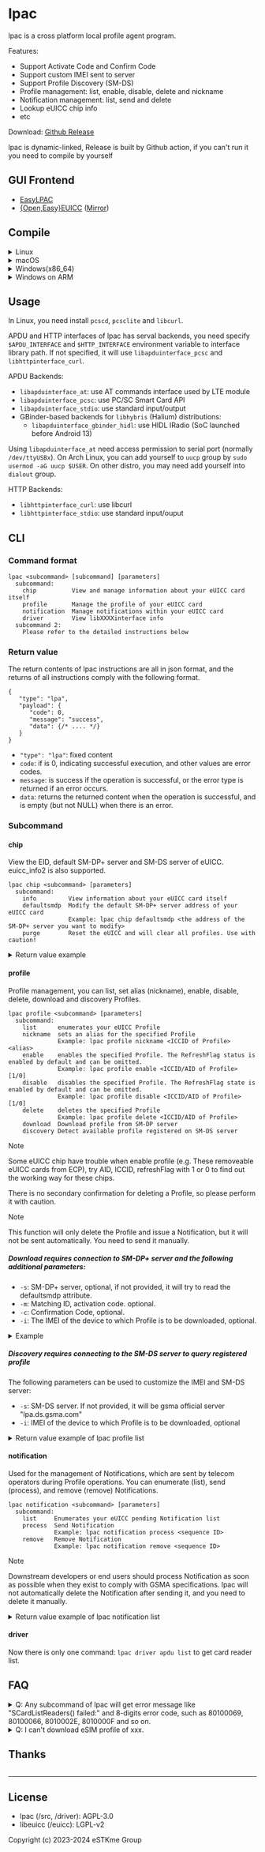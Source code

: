 # lpac

lpac is a cross platform local profile agent program.

Features:

- Support Activate Code and Confirm Code
- Support custom IMEI sent to server
- Support Profile Discovery (SM-DS)
- Profile management: list, enable, disable, delete and nickname
- Notification management: list, send and delete
- Lookup eUICC chip info
- etc

Download:
[Github Release](https://github.com/estkme-group/lpac/releases/latest)

lpac is dynamic-linked, Release is built by Github action, if you can't run it you need to compile by yourself

## GUI Frontend

- [EasyLPAC](https://github.com/creamlike1024/EasyLPAC)
- [{Open,Easy}EUICC](https://gitea.angry.im/PeterCxy/OpenEUICC) ([Mirror](https://github.com/estkme-group/openeuicc))

## Compile

<details>
<summary>Linux</summary>

- Debian/Ubuntu

```bash
sudo apt install build-essential cmake git g++ libpcsclite-dev libcurl4-openssl-dev
git clone --depth=1 https://github.com/estkme-group/lpac
cd lpac
./scripts/build.sh make
```

then execute `./output/lpac` to use.

- Droidian

Same as normal Debian/Ubuntu, however, in order to build the GBinder backends, you will need `libgbinder-dev`, `glib2.0-dev`, and you will have to set `-DLPAC_WITH_APDU_GBINDER=ON` when invoking `cmake`.

</details>

<details>
<summary>macOS</summary>

- Install [Homebrew](https://brew.sh/).

```bash
git clone --depth=1 https://github.com/estkme-group/lpac
cd lpac
./scripts/build.sh make
```

</details>

<details>
<summary>Windows(x86_64)</summary>

Windows need prebuilt libcurl.dll, you can replace the download link to newest curl version.

- Build on Linux(MINGW)

```bash
sudo apt install build-essential cmake git g++ libpcsclite-dev libcurl4-openssl-dev gcc-mingw-w64 g++-mingw-w64
git clone --depth=1 https://github.com/estkme-group/lpac
cd lpac
./scripts/build.sh mingw
```

- Build on Windows(MSYS2)

```bash
pacman -S mingw-w64-x86_64-cmake mingw-w64-x86_64-gcc
git clone --depth=1 https://github.com/estkme-group/lpac
cd lpac
./scripts/build.sh mingw
```

- Build on Windows(Cygwin)

With `gcc-core` `gcc-g++` `make` `cmake` `unzip` `wget` installed

```bash
git clone --depth=1 https://github.com/estkme-group/lpac
cd lpac
./scripts/build.sh mingw
```

To run it outside Cygwin shell, you need copy `cygwin1.dll` to the program folder to distribute.
`cygwin1.dll` is located in `C:\cygwin64\bin\cygwin1.dll` (Default Cygwin installation location)

</details>

<details>
<summary>Windows on ARM</summary>

- Cross compile on Windows/Linux host(arm64,x86_64 and more architecture) with zig

Install [zig](https://ziglang.org/download/)

```bash
git clone --depth=1 https://github.com/estkme-group/lpac
cd lpac
./scripts/build.sh woa-zig
```

- Cross compile on Linux x86_64 host(GNU toolchain)

```bash
git clone --depth=1 https://github.com/estkme-group/lpac
cd lpac
./scripts/build.sh woa-mingw
```

- Build on Windows(MSYS2)

It is possible to build on **WoA devices** with [MSYS2 ARM64 Support](https://www.msys2.org/wiki/arm64/)

You may need to install `mingw-w64-clang-aarch64-cmake`, `mingw-w64-clang-aarch64-clang` and modify `cmake/linux-mingw64.cmake`(replace toolchain).

Download prebuilt curl dll is also needed. Refer to the previous compilation steps.

</details>

## Usage

In Linux, you need install `pcscd`, `pcsclite` and `libcurl`.

APDU and HTTP interfaces of lpac has serval backends, you need specify `$APDU_INTERFACE` and `$HTTP_INTERFACE` environment variable to interface library path. If not specified, it will use `libapduinterface_pcsc` and `libhttpinterface_curl`.

APDU Backends:

- `libapduinterface_at`: use AT commands interface used by LTE module
- `libapduinterface_pcsc`: use PC/SC Smart Card API
- `libapduinterface_stdio`: use standard input/output
- GBinder-based backends for `libhybris` (Halium) distributions:
  - `libapduinterface_gbinder_hidl`: use HIDL IRadio (SoC launched before Android 13)

Using `libapduinterface_at` need access permission to serial port (normally `/dev/ttyUSBx`). On Arch Linux, you can add yourself to `uucp` group by `sudo usermod -aG uucp $USER`. On other distro, you may need add yourself into `dialout` group.

HTTP Backends:

- `libhttpinterface_curl`: use libcurl
- `libhttpinterface_stdio`: use standard input/ouput

## CLI

### Command format

```plain
lpac <subcommand> [subcommand] [parameters]
  subcommand:
    chip          View and manage information about your eUICC card itself
    profile       Manage the profile of your eUICC card
    notification  Manage notifications within your eUICC card
    driver        View libXXXXinterface info
  subcommand 2:
    Please refer to the detailed instructions below
```

### Return value

The return contents of lpac instructions are all in json format, and the returns of all instructions comply with the following format.

```jsonc
{
   "type": "lpa",
   "payload": {
      "code": 0,
      "message": "success",
      "data": {/* .... */}
   }
}
```

- `"type": "lpa"`: fixed content
- `code`: if is 0, indicating successful execution, and other values are error codes.
- `message`: is success if the operation is successful, or the error type is returned if an error occurs.
- `data`: returns the returned content when the operation is successful, and is empty (but not NULL) when there is an error.

### Subcommand

#### chip

View the EID, default SM-DP+ server and SM-DS server of eUICC. euicc_info2 is also supported.

```plain
lpac chip <subcommand> [parameters]
  subcommand:
    info         View information about your eUICC card itself
    defaultsmdp  Modify the default SM-DP+ server address of your eUICC card
                 Example: lpac chip defaultsmdp <the address of the SM-DP+ server you want to modify>
    purge        Reset the eUICC and will clear all profiles. Use with caution!
```

<details>

<summary>Return value example</summary>

```json
{
  "type": "lpa",
  "payload": {
    "code": 0,
    "message": "success",
    "data": {
      "eidValue": "[EID]",
      "EuiccConfiguredAddresses": {
        "defaultDpAddress": null,
        "rootDsAddress": "testrootsmds.gsma.com"
      },
      "EUICCInfo2": {
        "profileVersion": "2.1.0",
        "svn": "2.2.0",
        "euiccFirmwareVer": "4.6.0",
        "extCardResource": {
          "installedApplication": 0,
          "freeNonVolatileMemory": 291666,
          "freeVolatileMemory": 5970
        },
        "uiccCapability": [
          "usimSupport",
          "isimSupport",
          "csimSupport",
          "akaMilenage",
          "akaCave",
          "akaTuak128",
          "akaTuak256",
          "gbaAuthenUsim",
          "gbaAuthenISim",
          "eapClient",
          "javacard",
          "multipleUsimSupport",
          "multipleIsimSupport"
        ],
        "ts102241Version": "9.2.0",
        "globalplatformVersion": "2.3.0",
        "rspCapability": [
          "additionalProfile",
          "testProfileSupport"
        ],
        "euiccCiPKIdListForVerification": [
          "81370f5125d0b1d408d4c3b232e6d25e795bebfb"
        ],
        "euiccCiPKIdListForSigning": [
          "81370f5125d0b1d408d4c3b232e6d25e795bebfb"
        ],
        "euiccCategory": null,
        "forbiddenProfilePolicyRules": [
          "pprUpdateControl",
          "ppr1"
        ],
        "ppVersion": "0.0.1",
        "sasAcreditationNumber": "GI-BA-UP-0419",
        "certificationDataObject": {
          "platformLabel": "1.2.840.1234567/myPlatformLabel",
          "discoveryBaseURL": "https://mycompany.com/myDLOARegistrar"
        }
      }
    }
  }
}
```

\* Starting from SGP.22 v2.1, `javacardVersion` is renamed to `ts102241Version` \
\*\* SGP.22 has been a typo, `sasAcreditationNumber` should be `sasAccreditationNumber`

</details>

#### profile

Profile management, you can list, set alias (nickname), enable, disable, delete, download and discovery Profiles.

```plain
lpac profile <subcommand> [parameters]
  subcommand:
    list      enumerates your eUICC Profile
    nickname  sets an alias for the specified Profile
              Example: lpac profile nickname <ICCID of Profile> <alias>
    enable    enables the specified Profile. The RefreshFlag status is enabled by default and can be omitted.
              Example: lpac profile enable <ICCID/AID of Profile> [1/0]
    disable   disables the specified Profile. The RefreshFlag state is enabled by default and can be omitted.
              Example: lpac profile disable <ICCID/AID of Profile> [1/0]
    delete    deletes the specified Profile
              Example: lpac profile delete <ICCID/AID of Profile>
    download  Download profile from SM-DP server
    discovery Detect available profile registered on SM-DS server
```

> [!NOTE]
> Some eUICC chip have trouble when enable profile (e.g. These removeable eUICC cards from ECP), try AID, ICCID, refreshFlag with 1 or 0 to find out the working way for these chips.

There is no secondary confirmation for deleting a Profile, so please perform it with caution.
> [!NOTE]
> This function will only delete the Profile and issue a Notification, but it will not be sent automatically. You need to send it manually.

##### Download requires connection to SM-DP+ server and the following additional parameters:

- `-s`: SM-DP+ server, optional, if not provided, it will try to read the defaultsmdp attribute.
- `-m`: Matching ID, activation code. optional.
- `-c`: Confirmation Code, optional.
- `-i`: The IMEI of the device to which Profile is to be downloaded, optional.

<details>

<summary>Example</summary>

```bash
./lpac profile download -s rsp.truphone.com -m "QR-G-5C-1LS-1W1Z9P7"
```

</details>

##### Discovery requires connecting to the SM-DS server to query registered profile

The following parameters can be used to customize the IMEI and SM-DS server:

- `-s`: SM-DS server. If not provided, it will be gsma official server "lpa.ds.gsma.com"
- `-i`: IMEI of the device to which Profile is to be downloaded, optional

<details>

<summary>Return value example of lpac profile list</summary>

```json
{
  "type": "lpa",
  "payload": {
    "code": 0,
    "message": "success",
    "data": [
      {
        "iccid": "89353...",
        "isdpAid": "A0000005591010FFFFFFFF8900001000",
        "profileState": "disabled",
        "profileNickname": null,
        "serviceProviderName": "Vodafone IE",
        "profileName": "Vodafone IE eSIM",
        "iconType": "png",
        "icon": "iVBO...",
        "profileClass": "operational"
      },
      {
        "iccid": "89012...",
        "isdpAid": "A0000005591010FFFFFFFF8900001100",
        "profileState": "disabled",
        "profileNickname": null,
        "serviceProviderName": "T-Mobile",
        "profileName": "CONVSIM5G_Adaptive",
        "iconType": "png",
        "icon": "iVBO...",
        "profileClass": "operational"
      },
      {
        "iccid": "89444...",
        "isdpAid": "A0000005591010FFFFFFFF8900001200",
        "profileState": "enabled",
        "profileNickname": null,
        "serviceProviderName": "BetterRoaming",
        "profileName": "BetterRoaming",
        "iconType": "none",
        "icon": null,
        "profileClass": "operational"
      },
      {
        "iccid": "89852...",
        "isdpAid": "A0000005591010FFFFFFFF8900001300",
        "profileState": "disabled",
        "profileNickname": null,
        "serviceProviderName": "Redtea Mobile",
        "profileName": "RedteaGO",
        "iconType": "none",
        "icon": null,
        "profileClass": "operational"
      }
    ]
  }
}
```

- `iccid`: ICCID of Profile
- `isdpAid`: Aid of Profile
- `profileState`: State of Profile, "Enabled" or "Disabled"
- `profileNickname`: Nickname of Profile
- `serviceProviderName`: Telecom operators of Profile
- `profileName`: Name of Profile
- `iconType`: Profile icon data struct, "none", "png", "jpg"
- `icon`: Profile icon data in base64
- `profileClass`: Type of Profile

</details>

#### notification

Used for the management of Notifications, which are sent by telecom operators during Profile operations. You can enumerate (list), send (process), and remove (remove) Notifications.

```plain
lpac notification <subcommand> [parameters]
  subcommand:
    list     Enumerates your eUICC pending Notification list
    process  Send Notification
             Example: lpac notification process <sequence ID>
    remove   Remove Notification
             Example: lpac notification remove <sequence ID>
```

> [!NOTE]
> Downstream developers or end users should process Notification as soon as possible when they exist to comply with GSMA specifications. lpac will not automatically delete the Notification after sending it, and you need to delete it manually.

<details>

<summary>Return value example of lpac notification list</summary>

```json
{
  "type": "lpa",
  "payload": {
    "code": 0,
    "message": "success",
    "data": [
      {
        "seqNumber": 178,
        "profileManagementOperation": "install",
        "notificationAddress": "rsp-eu.redteamobile.com",
        "iccid": "89852..."
      },
      {
        "seqNumber": 215,
        "profileManagementOperation": "disable",
        "notificationAddress": "cust-005-v4-prod-atl2.gdsb.net",
        "iccid": "89012..."
      },
      {
        "seqNumber": 216,
        "profileManagementOperation": "enable",
        "notificationAddress": "rsp.truphone.com",
        "iccid": "89444..."
      }
    ]
  }
}
```

- `seqNumber`: Sequence ID
- `profileManagementOperation`: Which operation generated this notification
- `notificationAddress`: Profile's notification reporting server address

</details>

#### driver

Now there is only one command: `lpac driver apdu list` to get card reader list.

## FAQ

<details>
<summary>Q: Any subcommand of lpac will get error message like "SCardListReaders() failed:" and 8-digits error code, such as 80100069, 80100066, 8010002E, 8010000F and so on.</summary>

A:

- 80100069 means your UICC is not plugged correctly
- 80100066 means your card has no response, please clean the pin and plug in again
- 8010002E means communication error
- 8010000F means the card is not a eUICC, or detect wrong card reader like Yubikey. For latter one, you can use `lpac driver apdu list` to list all reader and use `$DRIVER_IFID` to specify correct card reader
- for others, Google is your friend.

</details>

<details>
<summary>Q: I can't download eSIM profile of xxx.</summary>

A: The verification of SM-DP+ servers of telecom operators is diverse. Please check whether the parameters you enter are consistent with those provided to you by the telecom operators. Some telecom operators issue profiles in the form of push, which may require the use of lpac's discovery and custom IMEI function.

</details>

## Thanks

<a href="https://github.com/estkme-group/lpac/graphs/contributors">
  <img src="https://contrib.rocks/image?repo=estkme-group/lpac" alt="" />
</a>

---

## License

- lpac (/src, /driver): AGPL-3.0
- libeuicc (/euicc): LGPL-v2

Copyright (c) 2023-2024 eSTKme Group
